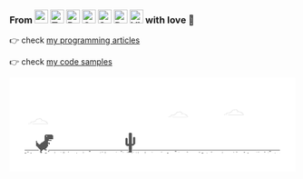 ### From <img height="24" width="24" src="https://unpkg.com/simple-icons@v3/icons/rust.svg" title="" /> <img height="24" width="24" src="https://unpkg.com/simple-icons@v3/icons/typescript.svg" title="TypeScript" /> <img height="24" width="24" src="https://unpkg.com/simple-icons@v3/icons/react.svg" title="React" /> <img height="24" width="24" src="https://unpkg.com/simple-icons@v3/icons/graphql.svg" title="GraphQL" /> <img height="24" width="24" src="https://unpkg.com/simple-icons@v3/icons/sass.svg" title="Sass" /> <img height="24" width="24" src="https://unpkg.com/simple-icons@v3/icons/docker.svg" title="Docker" /> <img height="24" width="24" src="https://unpkg.com/simple-icons@v3/icons/visualstudiocode.svg" title="Visual Studio Code" /> with love :rocket:

:point_right: check <a href="https://github.com/twistezo/articles">my programming articles</a>

:point_right: check <a href="https://github.com/twistezo/code-samples">my code samples</a>

![image](https://github.com/twistezo/twistezo/blob/master/dino.gif)
